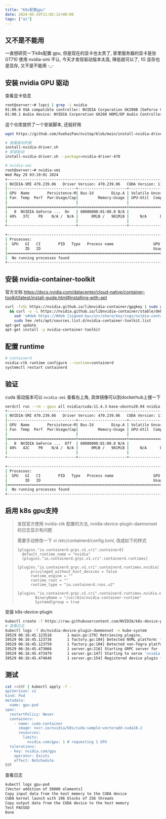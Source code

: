 ```yaml
---
title: "K8s配置gpu"
date: 2024-05-29T11:02:12+08:00
tags: ["ai"]
---
```


## 又不是不能用

一直想研究一下k8s配置 gpu, 但是现在的显卡也太贵了, 家里服务器的显卡是张 GT710 使用 nvidia-smi 不认, 今天才发现驱动版本太高, 降低就可以了, 1G 显存也是显存, 又不是不能用 -_-

## 安装 nvidia GPU 驱动

查看显卡信息

```bash
root@server:~# lspci | grep -i nvidia
01:00.0 VGA compatible controller: NVIDIA Corporation GK208B [GeForce GT 710] (rev a1)
01:00.1 Audio device: NVIDIA Corporation GK208 HDMI/DP Audio Controller (rev a1)
```

这个仓库提供了一个安装脚本, 还挺好用

```bash
wget https://github.com/XuehaiPan/nvitop/blob/main/install-nvidia-driver.sh
```

```bash
# 查看驱动列表
install-nvidia-driver.sh
# 安装驱动
install-nvidia-driver.sh --package=nvidia-driver-470
```
```bash
# nvidia-smi
root@server:~# nvidia-smi
Wed May 29 03:19:01 2024       
+-----------------------------------------------------------------------------+
| NVIDIA-SMI 470.239.06   Driver Version: 470.239.06   CUDA Version: 11.4     |
|-------------------------------+----------------------+----------------------+
| GPU  Name        Persistence-M| Bus-Id        Disp.A | Volatile Uncorr. ECC |
| Fan  Temp  Perf  Pwr:Usage/Cap|         Memory-Usage | GPU-Util  Compute M. |
|                               |                      |               MIG M. |
|===============================+======================+======================|
|   0  NVIDIA GeForce ...  On   | 00000000:01:00.0 N/A |                  N/A |
| 40%   37C    P8    N/A /  N/A |      0MiB /   981MiB |     N/A      Default |
|                               |                      |                  N/A |
+-------------------------------+----------------------+----------------------+
                                                                               
+-----------------------------------------------------------------------------+
| Processes:                                                                  |
|  GPU   GI   CI        PID   Type   Process name                  GPU Memory |
|        ID   ID                                                   Usage      |
|=============================================================================|
|  No running processes found                                                 |
+-----------------------------------------------------------------------------+
```

## 安装 nvidia-container-toolkit

官方文档 https://docs.nvidia.com/datacenter/cloud-native/container-toolkit/latest/install-guide.html#installing-with-apt

```bash
curl -fsSL https://nvidia.github.io/libnvidia-container/gpgkey | sudo gpg --dearmor -o /usr/share/keyrings/nvidia-container-toolkit-keyring.gpg \
  && curl -s -L https://nvidia.github.io/libnvidia-container/stable/deb/nvidia-container-toolkit.list | \
    sed 's#deb https://#deb [signed-by=/usr/share/keyrings/nvidia-container-toolkit-keyring.gpg] https://#g' | \
    sudo tee /etc/apt/sources.list.d/nvidia-container-toolkit.list
apt-get update
apt-get install -y nvidia-container-toolkit
```

## 配置 runtime

```bash
# containerd
nvidia-ctk runtime configure --runtime=containerd
systemctl restart containerd
```

## 验证

cuda 驱动版本可以 `nvidia-smi` 查看右上角, 具体镜像可以到dockerhub上搜一下

```bash
nerdctl run --rm --gpus all nvidia/cuda:11.4.3-base-ubuntu20.04 nvidia-smi
+-----------------------------------------------------------------------------+
| NVIDIA-SMI 470.239.06   Driver Version: 470.239.06   CUDA Version: 11.4     |
|-------------------------------+----------------------+----------------------+
| GPU  Name        Persistence-M| Bus-Id        Disp.A | Volatile Uncorr. ECC |
| Fan  Temp  Perf  Pwr:Usage/Cap|         Memory-Usage | GPU-Util  Compute M. |
|                               |                      |               MIG M. |
|===============================+======================+======================|
|   0  NVIDIA GeForce ...  Off  | 00000000:01:00.0 N/A |                  N/A |
| 40%   42C    P0    N/A /  N/A |      0MiB /   981MiB |     N/A      Default |
|                               |                      |                  N/A |
+-------------------------------+----------------------+----------------------+
                                                                               
+-----------------------------------------------------------------------------+
| Processes:                                                                  |
|  GPU   GI   CI        PID   Type   Process name                  GPU Memory |
|        ID   ID                                                   Usage      |
|=============================================================================|
|  No running processes found                                                 |
+-----------------------------------------------------------------------------+
```

## 启用 k8s gpu支持

> 发现官方使用 nvidia-ctk 配置的方法, nvidia-device-plugin-daemonset 的日志显示有问题
>
> 需要手动修改一下 vi /etc/containerd/config.toml, 改成如下的样式
>
>     [plugins."io.containerd.grpc.v1.cri".containerd]
>       default_runtime_name = "nvidia"
>       [plugins."io.containerd.grpc.v1.cri".containerd.runtimes]
>         [plugins."io.containerd.grpc.v1.cri".containerd.runtimes.nvidia]
>           privileged_without_host_devices = false
>           runtime_engine = ""
>           runtime_root = ""
>           runtime_type = "io.containerd.runc.v2"
>           [plugins."io.containerd.grpc.v1.cri".containerd.runtimes.nvidia.options]
>             BinaryName = "/usr/bin/nvidia-container-runtime"
>             SystemdCgroup = true

安装 k8s-device-plugin

```bash
kubectl create -f https://raw.githubusercontent.com/NVIDIA/k8s-device-plugin/v0.15.0/deployments/static/nvidia-device-plugin.yml
# 查看日志
kubectl logs -f ds/nvidia-device-plugin-daemonset -n kube-system
I0529 06:16:45.123510       1 main.go:279] Retrieving plugins.
I0529 06:16:45.123736       1 factory.go:104] Detected NVML platform: found NVML library
I0529 06:16:45.123759       1 factory.go:104] Detected non-Tegra platform: /sys/devices/soc0/family file not found
I0529 06:16:45.473066       1 server.go:216] Starting GRPC server for 'nvidia.com/gpu'
I0529 06:16:45.473479       1 server.go:147] Starting to serve 'nvidia.com/gpu' on /var/lib/kubelet/device-plugins/nvidia-gpu.sock
I0529 06:16:45.474646       1 server.go:154] Registered device plugin for 'nvidia.com/gpu' with Kubelet
```

## 测试

```bash
cat <<EOF | kubectl apply -f -
apiVersion: v1
kind: Pod
metadata:
  name: gpu-pod
spec:
  restartPolicy: Never
  containers:
    - name: cuda-container
      image: nvcr.io/nvidia/k8s/cuda-sample:vectoradd-cuda10.2
      resources:
        limits:
          nvidia.com/gpu: 1 # requesting 1 GPU
  tolerations:
  - key: nvidia.com/gpu
    operator: Exists
    effect: NoSchedule
EOF
```

查看日志

```bash
kubectl logs gpu-pod
[Vector addition of 50000 elements]
Copy input data from the host memory to the CUDA device
CUDA kernel launch with 196 blocks of 256 threads
Copy output data from the CUDA device to the host memory
Test PASSED
Done
```

